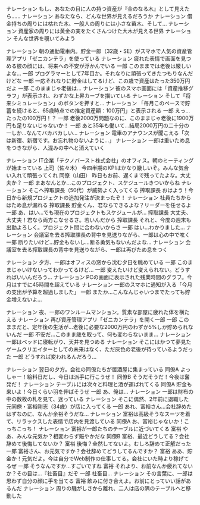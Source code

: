 ナレーション	もし、あなたの目に人の持つ資産が『金のなる木』として見えたら......
ナレーション	あなたなら、どんな世界が見えるだろうか
ナレーション	借金持ちの周りには枯れた木、一般人の周りには小さな苗木、そして...
ナレーション	資産家の周りには黄金の実をたくさんつけた大木が見える世界
ナレーション	そんな世界を覗いてみよう

ナレーション	朝の通勤電車内。貯金一郎（32歳・SE）がスマホで人気の資産管理アプリ「ゼニカンテラ」を使っている
ナレーション	疲れた表情で画面を見つめる彼の顔には、将来への不安が浮かんでいる
一郎	このままでは老後は厳しいよな...
一郎	プログラマーとして7年目か。それなりに頑張ってきたつもりなんだけどな
一郎	一応それなりに貯金はしてるけど、この歳で資産はたった350万円だよ
一郎	このままじゃ老後は...
ナレーション	彼のスマホ画面には「資産推移グラフ」が表示され、わずかな上昇カーブを描いている
ナレーション	そして「将来シミュレーション」のボタンを押すと...
ナレーション	「毎月このペースで貯蓄を続けると、65歳時点での推定資産額：100万円」と表示される
一郎	えっ...たったの100万円！？
一郎	老後2000万問題なのに、このままじゃ老後に1900万円も足りないじゃないか！
一郎	あと35年も働いて...結局2000万円の二十分の一しか...なんてバカバカしい...
ナレーション	電車のアナウンスが聞こえる「次は新宿、新宿です。お忘れ物のないように...」
ナレーション	一郎は重いため息をつきながら、人混みの中へと消えていく

ナレーション	IT企業「テクノバースト株式会社」のオフィス。朝のミーティングが始まっている
上司（佐々木）	今四半期のKPIはかなり厳しいぞ。みんな気合い入れて頑張ってくれ
同僚（山田）	昨日もお前、遅くまで残ってたよな。大丈夫か？
一郎	まあなんとか...このプロジェクト、スケジュールきついからね
ナレーション	そこへ搾取課長（50代）が威勢よく入ってくる
搾取課長	おはよう！今日から新規プロジェクトの追加発注が決まったぞ！
ナレーション	社員たちからはため息が漏れる
搾取課長	貯金くん、君ならできるよな？リーダーを任せるよ
一郎	あ、はい...でも現在のプロジェクトもスケジュールが...
搾取課長	大丈夫、大丈夫！君なら両方こなせるさ。若いんだから
搾取課長	それと、今度の週末も出勤よろしく。プロジェクト間に合わないからさ
一郎	はい...わかりました...
ナレーション	会議室を去る搾取課長の背中を見送りながら、一郎は心の中で呟く
一郎	断りたいけど...貯金もないし...断る勇気もないんだよな...
ナレーション	会議室を去る搾取課長の背中を見送りながら、一郎は再びため息をつく

ナレーション	夕方、一郎はオフィスの窓から沈む夕日を眺めている
一郎	このままじゃいけないってわかってるけど...
一郎	変えたいけど変えられない。どうすればいいんだろう...
ナレーション	PCの画面に表示された残業時間のグラフ。今月はすでに45時間を超えている
ナレーション	一郎のスマホに通知が入る「今月の支出が予算を超過しました」
一郎	またか...こんなんじゃいつまでたっても貯金増えないよ...

ナレーション	夜、一郎のワンルームマンション。質素な部屋に疲れた体を横たえる
ナレーション	再び資産管理アプリ「ゼニカンテラ」を開く一郎
一郎	このままだと、定年後の生活が...老後に必要な2000万円のわずか5%しか貯められないんだ
一郎	不安だ...このまま歳を取って、何も変わらないまま...
ナレーション	一郎はベッドに寝転がり、天井を見つめる
ナレーション	そこにはかつて夢見たゲームクリエイターとしての未来はなく、ただ灰色の老後が待っているようだった
一郎	どうすれば変われるんだろう...

ナレーション	翌日の夕方。会社の同僚たちが居酒屋に集まっている
同僚A	よっしゃー！給料日だし、今日は派手に行こうぜ！
同僚B	そうだそうだ！今夜は奮発だ！
ナレーション	テーブルには次々と料理と酒が運ばれてくる
同僚A	貯金も来いよ！今日くらい羽を伸ばそうぜ
一郎	あ、俺は...
ナレーション	一郎は財布の中の数枚の札を見て、迷っている
ナレーション	そこに偶然、2年前に退職した元同僚・富裕剛志（34歳）が店に入ってくる
一郎	あれ、富裕さん...会社辞めたはずなのに、なんか余裕そうだな...
ナレーション	富裕は高級そうなスーツを着て、リラックスした表情で店内を見渡している
同僚A	お、富裕じゃないか！こっちこっち！
ナレーション	富裕が一郎たちのテーブルに近づいてくる
富裕	やあ、みんな元気か？相変わらず賑やかだな
同僚B	富裕、最近どうしてる？会社辞めて後悔してないか？
富裕	後悔？全然してないよ。むしろ辞めて正解だった
一郎	富裕さん、お元気ですか？会社辞めてどうしてるんですか？
富裕	ああ、貯金か！元気だよ。今は自分でWeb制作の仕事してる。会社にいた時より稼げてるぜ
一郎	そうなんですか...すごいですね
富裕	それより、お前なんか疲れてないか？その目は...『社畜目』だぞ
一郎	社畜目...
ナレーション	その言葉に、一郎は思わず自分の顔に手を当てる
富裕	飲みに付き合えよ。お前にとっていい話があるんだ
ナレーション	周りの騒がしさから離れ、二人は店の隅のテーブルへと移動した 